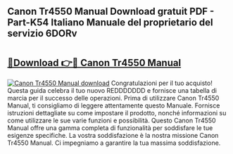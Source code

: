 ## Canon Tr4550 Manual Download gratuit PDF - Part-K54 Italiano Manuale del proprietario del servizio 6DORv

# <h2><a href="http://dfaei4q.blite.top/?on=Canon+Tr4550+Manual">🔗Download 👉🔴 Canon Tr4550 Manual</a></h2>

[![Canon Tr4550 Manual download](https://i.imgur.com/lujVjoI.png)](http://dfaei4q.blite.top/?on=Canon+Tr4550+Manual)
Congratulazioni per il tuo acquisto! Questa guida celebra il tuo nuovo REDDDDDDD e fornisce una tabella di marcia per il successo delle operazioni. Prima di utilizzare Canon Tr4550 Manual, ti consigliamo di leggere attentamente questo Manuale. Fornisce istruzioni dettagliate su come impostare il prodotto, nonché informazioni su come utilizzare le sue varie funzioni e possibilità. Questo Canon Tr4550 Manual offre una gamma completa di funzionalità per soddisfare le tue esigenze specifiche. La vostra soddisfazione è la nostra missione Canon Tr4550 Manual. Ci impegniamo a garantire la tua massima soddisfazione.

